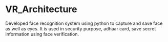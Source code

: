 # VR_Architecture
Developed face recognition system using python to capture and save face as well as eyes. 
It is used in security purpose, adhaar card, save secret information using face verification.

